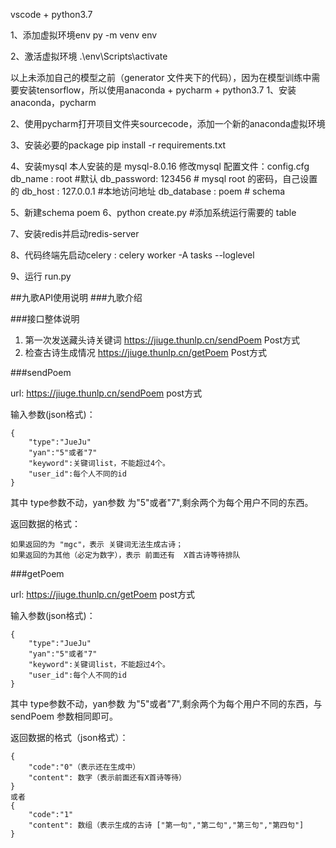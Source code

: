 
vscode + python3.7

1、添加虚拟环境env
py -m venv env  

2、激活虚拟环境
.\env\Scripts\activate

以上未添加自己的模型之前（generator 文件夹下的代码），因为在模型训练中需要安装tensorflow，所以使用anaconda + pycharm + python3.7
1、安装anaconda，pycharm

2、使用pycharm打开项目文件夹sourcecode，添加一个新的anaconda虚拟环境

3、安装必要的package
pip install -r requirements.txt

4、安装mysql 本人安装的是 mysql-8.0.16
修改mysql 配置文件：config.cfg 
db_name : root  #默认
db_password: 123456  # mysql root 的密码，自己设置的
db_host : 127.0.0.1  #本地访问地址
db_database : poem   # schema

5、新建schema poem
6、python create.py  #添加系统运行需要的 table

7、安装redis并启动redis-server

8、代码终端先启动celery : celery worker -A tasks --loglevel

9、运行 run.py  



##九歌API使用说明
###九歌介绍

###接口整体说明

1. 第一次发送藏头诗关键词  https://jiuge.thunlp.cn/sendPoem Post方式
2. 检查古诗生成情况  https://jiuge.thunlp.cn/getPoem Post方式

###sendPoem

url: https://jiuge.thunlp.cn/sendPoem post方式

输入参数(json格式)：

```
{
    "type":"JueJu"
    "yan":"5"或者"7"
    "keyword":关键词list，不能超过4个。
    "user_id":每个人不同的id
}
```
其中 type参数不动，yan参数 为"5"或者"7",剩余两个为每个用户不同的东西。

返回数据的格式：
```
如果返回的为 "mgc"，表示 关键词无法生成古诗；
如果返回的为其他（必定为数字），表示 前面还有  X首古诗等待排队
```

###getPoem

url: https://jiuge.thunlp.cn/getPoem post方式

输入参数(json格式)：

```
{
    "type":"JueJu"
    "yan":"5"或者"7"
    "keyword":关键词list，不能超过4个。
    "user_id":每个人不同的id
}
```

其中 type参数不动，yan参数 为"5"或者"7",剩余两个为每个用户不同的东西，与 sendPoem 参数相同即可。

返回数据的格式（json格式）：

```
{
    "code":"0"（表示还在生成中）
    "content": 数字（表示前面还有X首诗等待）
}
或者
{
    "code":"1"
    "content": 数组（表示生成的古诗 ["第一句","第二句","第三句","第四句"]
}
```
